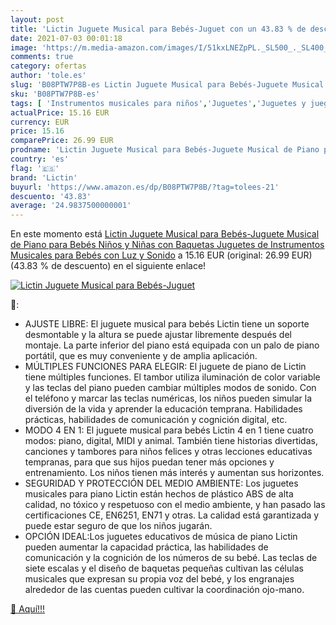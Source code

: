 ```yaml
---
layout: post
title: 'Lictin Juguete Musical para Bebés-Juguet con un 43.83 % de descuento'
date: 2021-07-03 00:01:18
image: 'https://m.media-amazon.com/images/I/51kxLNEZpPL._SL500_._SL400_.jpg'
comments: true
category: ofertas
author: 'tole.es'
slug: 'B08PTW7P8B-es Lictin Juguete Musical para Bebés-Juguete Musical de Piano...'
sku: 'B08PTW7P8B-es'
tags: [ 'Instrumentos musicales para niños','Juguetes','Juguetes y juegos','Pianos para niños','juguetes','lictin', ]
actualPrice: 15.16 EUR
currency: EUR
price: 15.16
comparePrice: 26.99 EUR
prodname: 'Lictin Juguete Musical para Bebés-Juguete Musical de Piano para Bebés Niños y Niñas con Baquetas Juguetes de Instrumentos Musicales para Bebés con Luz y Sonido'
country: 'es'
flag: '🇪🇸'
brand: 'Lictin'
buyurl: 'https://www.amazon.es/dp/B08PTW7P8B/?tag=tolees-21'
descuento: '43.83'
average: '24.9837500000001'
---
```


En este momento está [Lictin Juguete Musical para Bebés-Juguete Musical de Piano para Bebés Niños y Niñas con Baquetas Juguetes de Instrumentos Musicales para Bebés con Luz y Sonido](https://www.amazon.es/dp/B08PTW7P8B/?tag=tolees-21) a 15.16 EUR (original: 26.99 EUR) (43.83 %  de descuento) en el siguiente enlace!

[![Lictin Juguete Musical para Bebés-Juguet](https://m.media-amazon.com/images/I/51kxLNEZpPL._SL500_._SL400_.jpg)](https://www.amazon.es/dp/B08PTW7P8B/?tag=tolees-21)

🔎:

- AJUSTE LIBRE: El juguete musical para bebés Lictin tiene un soporte desmontable y la altura se puede ajustar libremente después del montaje. La parte inferior del piano está equipada con un palo de piano portátil, que es muy conveniente y de amplia aplicación.
- MÚLTIPLES FUNCIONES PARA ELEGIR: El juguete de piano de Lictin tiene múltiples funciones. El tambor utiliza iluminación de color variable y las teclas del piano pueden cambiar múltiples modos de sonido. Con el teléfono y marcar las teclas numéricas, los niños pueden simular la diversión de la vida y aprender la educación temprana. Habilidades prácticas, habilidades de comunicación y cognición digital, etc.
- MODO 4 EN 1: El juguete musical para bebés Lictin 4 en 1 tiene cuatro modos: piano, digital, MIDI y animal. También tiene historias divertidas, canciones y tambores para niños felices y otras lecciones educativas tempranas, para que sus hijos puedan tener más opciones y entrenamiento. Los niños tienen más interés y aumentan sus horizontes.
- SEGURIDAD Y PROTECCIÓN DEL MEDIO AMBIENTE: Los juguetes musicales para piano Lictin están hechos de plástico ABS de alta calidad, no tóxico y respetuoso con el medio ambiente, y han pasado las certificaciones CE, EN6251, EN71 y otras. La calidad está garantizada y puede estar seguro de que los niños jugarán.
- OPCIÓN IDEAL:Los juguetes educativos de música de piano Lictin pueden aumentar la capacidad práctica, las habilidades de comunicación y la cognición de los números de su bebé. Las teclas de siete escalas y el diseño de baquetas pequeñas cultivan las células musicales que expresan su propia voz del bebé, y los engranajes alrededor de las cuentas pueden cultivar la coordinación ojo-mano.

[🛒 Aquí!!!](https://www.amazon.es/dp/B08PTW7P8B/?tag=tolees-21)
